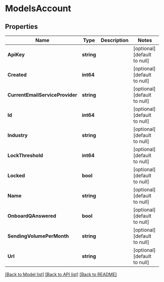 # ModelsAccount

## Properties
Name | Type | Description | Notes
------------ | ------------- | ------------- | -------------
**ApiKey** | **string** |  | [optional] [default to null]
**Created** | **int64** |  | [optional] [default to null]
**CurrentEmailServiceProvider** | **string** |  | [optional] [default to null]
**Id** | **int64** |  | [optional] [default to null]
**Industry** | **string** |  | [optional] [default to null]
**LockThreshold** | **int64** |  | [optional] [default to null]
**Locked** | **bool** |  | [optional] [default to null]
**Name** | **string** |  | [optional] [default to null]
**OnboardQAnswered** | **bool** |  | [optional] [default to null]
**SendingVolumePerMonth** | **string** |  | [optional] [default to null]
**Url** | **string** |  | [optional] [default to null]

[[Back to Model list]](../README.md#documentation-for-models) [[Back to API list]](../README.md#documentation-for-api-endpoints) [[Back to README]](../README.md)


